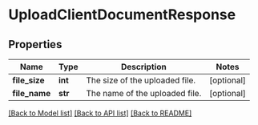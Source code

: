 # UploadClientDocumentResponse

## Properties
Name | Type | Description | Notes
------------ | ------------- | ------------- | -------------
**file_size** | **int** | The size of the uploaded file. | [optional] 
**file_name** | **str** | The name of the uploaded file. | [optional] 

[[Back to Model list]](../README.md#documentation-for-models) [[Back to API list]](../README.md#documentation-for-api-endpoints) [[Back to README]](../README.md)


